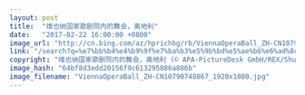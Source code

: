 ```yaml
---
layout: post
title:  "维也纳国家歌剧院内的舞会，奥地利"
date:   "2017-02-22 16:00:00 +0800"
image_url: "http://cn.bing.com/az/hprichbg/rb/ViennaOperaBall_ZH-CN10790748867_1920x1080.jpg"
link: "/search?q=%e7%bb%b4%e4%b9%9f%e7%ba%b3%e5%9b%bd%e5%ae%b6%e6%ad%8c%e5%89%a7%e9%99%a2&form=hpcapt&mkt=zh-cn"
copyright: "维也纳国家歌剧院内的舞会，奥地利 (© APA-PictureDesk GmbH/REX/Shutterstock)"
image_hash: "64bf8d3edd20156f9c613295086a886b"
image_filename: "ViennaOperaBall_ZH-CN10790748867_1920x1080.jpg"
---
```

